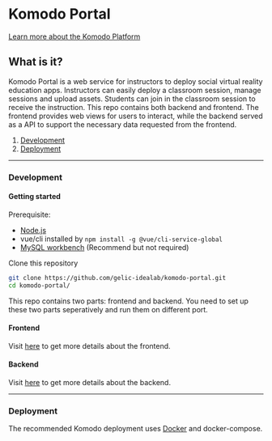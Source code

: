# Komodo Portal

[Learn more about the Komodo Platform](https://github.com/gelic-idealab/komodo-docs)

## What is it?
Komodo Portal is a web service for instructors to deploy social virtual reality education apps. Instructors can easily deploy a classroom session, manage sessions and upload assets. Students can join in the classroom session to receive the instruction. This repo contains both backend and frontend. The frontend provides web views for users to interact, while the backend served as a API to support the necessary data requested from the frontend. 

1. [Development](#development)
2. [Deployment](#deployment)

_______________
<a name="development"></a>
### Development
#### Getting started
Prerequisite:
* [Node.js](https://nodejs.org/en/download/)
* vue/cli installed by `npm install -g @vue/cli-service-global`
* [MySQL workbench](https://dev.mysql.com/downloads/workbench/) (Recommend but not required)

Clone this repository
 ```bash
 git clone https://github.com/gelic-idealab/komodo-portal.git 
 cd komodo-portal/
 ```

This repo contains two parts: frontend and backend. You need to set up these two parts seperatively and run them on different port. 

#### Frontend
Visit [here](https://github.com/gelic-idealab/komodo-portal/tree/master/frontend) to get more details about the frontend.
#### Backend
Visit [here](https://github.com/gelic-idealab/komodo-portal/tree/master/backend) to get more details about the backend.

______________
<a name="deployment"></a>
### Deployment
The recommended Komodo deployment uses [Docker](https://www.docker.com/products/container-runtime) and docker-compose.  
